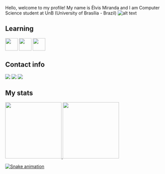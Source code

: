 Hello, welcome to my profile!
My name is Élvis Miranda and I am Computer Science student at UnB (University of Brasília - Brazil)
![alt text](https://media0.giphy.com/media/3oKIPnAiaMCws8nOsE/200w.gif?cid=6c09b952ls7xnip2r7twtu449qi8wm775ts4ez0v5dpssq26&ep=v1_gifs_search&rid=200w.gif&ct=g)

## Learning

<img src="https://cdn.jsdelivr.net/gh/devicons/devicon@latest/icons/c/c-original.svg" width="40" height="40" /> <img src="https://cdn.jsdelivr.net/gh/devicons/devicon@latest/icons/cplusplus/cplusplus-original.svg" width="40" height="40" /> <img src="https://cdn.jsdelivr.net/gh/devicons/devicon@latest/icons/python/python-original.svg" width="40" height="40" />

## Contact info

<div>
<a href="https://www.instagram.com/elviscmjr/" target="_blank"><img loading="lazy" src="https://img.shields.io/badge/-Instagram-%23E4405F?style=for-the-badge&logo=instagram&logoColor=white" target="_blank"></a>
<a href = "mailto:elvismirandajr@gmail.com"><img loading="lazy" src="https://img.shields.io/badge/Gmail-D14836?style=for-the-badge&logo=gmail&logoColor=white" target="_blank"></a>
<a href="www.linkedin.com/in/elviscmjr" target="_blank"><img loading="lazy" src="https://img.shields.io/badge/-LinkedIn-%230077B5?style=for-the-badge&logo=linkedin&logoColor=white" target="_blank"></a>   
</div>

## My stats

<div>
<a href="https://github.com/neatzzy">
<img loading="lazy" height="180em" src="https://github-readme-stats.vercel.app/api/top-langs/?username=neatzzy&layout=compact&langs_count=7&theme=dracula"/>
<img loading="lazy" height="180em" src="https://github-readme-stats.vercel.app/api?username=neatzzy&show_icons=true&theme=dracula&include_all_commits=true&count_private=true"/>
</div>

![Snake animation](https://github.com/neatzzy/blob/output/github-contribution-grid-snake.svg)
